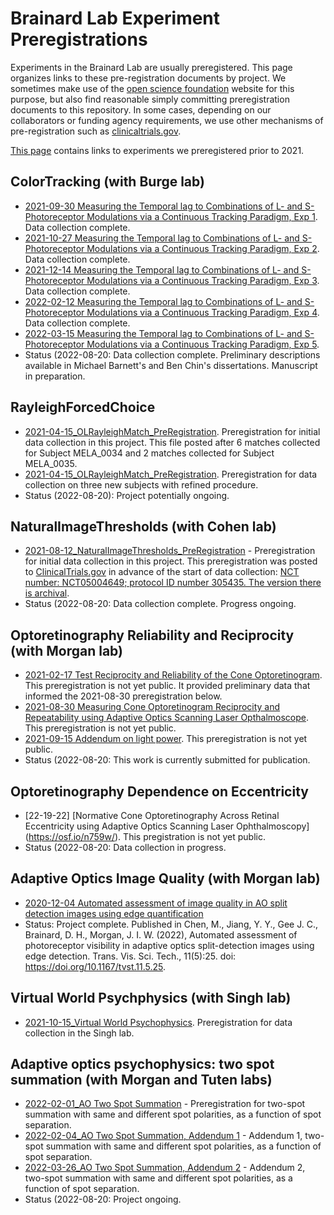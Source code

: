 # Brainard Lab Experiment Preregistrations

Experiments in the Brainard Lab are usually preregistered. This page organizes links to these pre-registration documents by project. We sometimes make use of the [open science foundation](https://osf.io) website for this purpose, but also find reasonable simply committing preregistration documents to this repository. In some cases, depending on our collaborators or funding agency requirements, we use other mechanisms of pre-registration such as [clinicaltrials.gov](https://clinicaltrials.gov).

[This page](https://github.com/BrainardLab/preregistrations/wiki/Older-Preregistrations) contains links to experiments we preregistered prior to 2021.

## ColorTracking (with Burge lab)

* [2021-09-30 Measuring the Temporal lag to Combinations of L- and S- Photoreceptor Modulations via a Continuous Tracking Paradigm, Exp 1](https://osf.io/xvsm3/). Data collection complete.
* [2021-10-27 Measuring the Temporal lag to Combinations of L- and S- Photoreceptor Modulations via a Continuous Tracking Paradigm, Exp 2](https://osf.io/5y2dh/). Data collection complete.
* [2021-12-14 Measuring the Temporal lag to Combinations of L- and S- Photoreceptor Modulations via a Continuous Tracking Paradigm, Exp 3](https://osf.io/e6dfs/). Data collection complete.
* [2022-02-12 Measuring the Temporal lag to Combinations of L- and S- Photoreceptor Modulations via a Continuous Tracking Paradigm, Exp 4](https://osf.io/ekv24/). Data collection complete.
* [2022-03-15 Measuring the Temporal lag to Combinations of L- and S- Photoreceptor Modulations via a Continuous Tracking Paradigm, Exp 5](https://osf.io/ewaum/).
* Status (2022-08-20: Data collection complete. Preliminary descriptions available in Michael Barnett's and Ben Chin's dissertations. Manuscript in preparation.

## RayleighForcedChoice

* [2021-04-15_OLRayleighMatch_PreRegistration](https://github.com/BrainardLab/preregistrations/blob/main/ForcedChoiceCM/RayleighForcedChoice/2012-04-15_OLRayleighMatch_PreRegistration.pdf). Preregistration for initial data collection in this project.  This file posted after 6 matches collected for Subject MELA_0034 and 2 matches collected for Subject MELA_0035.
* [2021-04-15_OLRayleighMatch_PreRegistration](https://github.com/BrainardLab/preregistrations/blob/main/ForcedChoiceCM/RayleighForcedChoice/2021-07-07_OLRayleighMatch_PreRegistration_Updated.pdf). Preregistration for data collection on three new subjects with refined procedure.
* Status (2022-08-20): Project potentially ongoing.

## NaturalImageThresholds (with Cohen lab)

* [2021-08-12_NaturalImageThresholds_PreRegistration](https://github.com/BrainardLab/preregistrations/blob/main/NaturalImageThresholds/InitialExperiments_2021/2021-08-12_NaturalImageThresholds_PreRegistration.pdf)  - Preregistration for initial data collection in this project. This preregistration was posted to [ClinicalTrials.gov](ClinicalTrials.gov) in advance of the start of data collection: [NCT number: NCT05004649; protocol ID number 305435. The version there is archival](https://clinicaltrials.gov/ct2/show/NCT05004649).
* Status (2022-08-20: Data collection complete. Progress ongoing.

## Optoretinography Reliability and Reciprocity (with Morgan lab)

* [2021-02-17 Test Reciprocity and Reliability of the Cone Optoretinogram](https://osf.io/sk78u/). This preregistration is not yet public. It provided preliminary data that informed the 2021-08-30 preregistration below.
* [2021-08-30 Measuring Cone Optoretinogram Reciprocity and Repeatability using Adaptive Optics Scanning Laser Opthalmoscope](https://osf.io/xufdh/). This preregistration is not yet public.
* [2021-09-15 Addendum on light power](https://osf.io/uah7m/). This preregistration is not yet public.
* Status (2022-08-20: This work is currently submitted for publication.

## Optoretinography Dependence on Eccentricity

* [22-19-22] [Normative Cone Optoretinography Across Retinal Eccentricity using Adaptive Optics Scanning Laser Ophthalmoscopy] (https://osf.io/n759w/). This pregistration is not yet public.
* Status (2022-08-20: Data collection in progress.

## Adaptive Optics Image Quality (with Morgan lab)

* [2020-12-04 Automated assessment of image quality in AO split detection images using edge quantification](https://osf.io/vmh6s/)
* Status: Project complete. Published in Chen, M., Jiang, Y. Y., Gee J. C., Brainard, D. H., Morgan, J. I. W. (2022), Automated assessment of photoreceptor visibility in adaptive optics split-detection images using edge detection. Trans. Vis. Sci. Tech., 11(5):25. doi: https://doi.org/10.1167/tvst.11.5.25.

## Virtual World Psychphysics (with Singh lab)

* [2021-10-15_Virtual World Psychophysics](https://osf.io/ayf5c/). Preregistration for data collection in the Singh lab.

## Adaptive optics psychophysics: two spot summation (with Morgan and Tuten labs)

* [2022-02-01_AO Two Spot Summation](https://github.com/BrainardLab/preregistrations/blob/main/AOTwoSpot/TwoSpotPreregistraiton-2022-02-01.pdf) - Preregistration for two-spot summation with same and different spot polarities, as a function of spot separation.
* [2022-02-04_AO Two Spot Summation, Addendum 1](https://github.com/BrainardLab/preregistrations/blob/main/AOTwoSpot/TwoSpotPreregistraiton-Addendum-2022-02-04.pdf) - Addendum 1, two-spot summation with same and different spot polarities, as a function of spot separation.
* [2022-03-26_AO Two Spot Summation, Addendum 2](https://github.com/BrainardLab/preregistrations/blob/main/AOTwoSpot/TwoSpotPreregistraiton-Addendum-2022-03-25.pdf) - Addendum 2, two-spot summation with same and different spot polarities, as a function of spot separation.
* Status (2022-08-20: Project ongoing.
